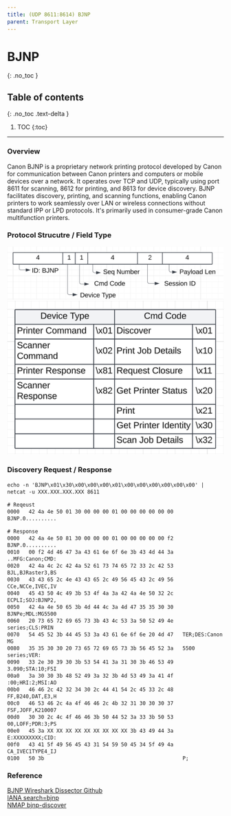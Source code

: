 ```yaml
---
title: (UDP 8611:8614) BJNP
parent: Transport Layer
---
```


# BJNP
{: .no_toc }

## Table of contents
{: .no_toc .text-delta }

1. TOC
{:toc}

---

### Overview
Canon BJNP is a proprietary network printing protocol developed by Canon for communication between Canon printers and computers or mobile devices over a network. It operates over TCP and UDP, typically using port 8611 for scanning, 8612 for printing, and 8613 for device discovery. BJNP facilitates discovery, printing, and scanning functions, enabling Canon printers to work seamlessly over LAN or wireless connections without standard IPP or LPD protocols. It's primarily used in consumer-grade Canon multifunction printers.

### Protocol Strucutre / Field Type
![](./figure-1.png)
![](./figure-2.png)

### Discovery Request / Response
```
echo -n 'BJNP\x01\x30\x00\x00\x00\x01\x00\x00\x00\x00\x00\x00' | netcat -u XXX.XXX.XXX.XXX 8611
```
```
# Reqeust
0000   42 4a 4e 50 01 30 00 00 00 01 00 00 00 00 00 00   BJNP.0..........
```
```
# Response
0000   42 4a 4e 50 81 30 00 00 00 01 00 00 00 00 00 f2   BJNP.0..........
0010   00 f2 4d 46 47 3a 43 61 6e 6f 6e 3b 43 4d 44 3a   ..MFG:Canon;CMD:
0020   42 4a 4c 2c 42 4a 52 61 73 74 65 72 33 2c 42 53   BJL,BJRaster3,BS
0030   43 43 65 2c 4e 43 43 65 2c 49 56 45 43 2c 49 56   CCe,NCCe,IVEC,IV
0040   45 43 50 4c 49 3b 53 4f 4a 3a 42 4a 4e 50 32 2c   ECPLI;SOJ:BJNP2,
0050   42 4a 4e 50 65 3b 4d 44 4c 3a 4d 47 35 35 30 30   BJNPe;MDL:MG5500
0060   20 73 65 72 69 65 73 3b 43 4c 53 3a 50 52 49 4e    series;CLS:PRIN
0070   54 45 52 3b 44 45 53 3a 43 61 6e 6f 6e 20 4d 47   TER;DES:Canon MG
0080   35 35 30 30 20 73 65 72 69 65 73 3b 56 45 52 3a   5500 series;VER:
0090   33 2e 30 39 30 3b 53 54 41 3a 31 30 3b 46 53 49   3.090;STA:10;FSI
00a0   3a 30 30 3b 48 52 49 3a 32 3b 4d 53 49 3a 41 4f   :00;HRI:2;MSI:AO
00b0   46 46 2c 42 32 34 30 2c 44 41 54 2c 45 33 2c 48   FF,B240,DAT,E3,H
00c0   46 53 46 2c 4a 4f 46 46 2c 4b 32 31 30 30 30 37   FSF,JOFF,K210007
00d0   30 30 2c 4c 4f 46 46 3b 50 44 52 3a 33 3b 50 53   00,LOFF;PDR:3;PS
00e0   45 3a XX XX XX XX XX XX XX XX XX 3b 43 49 44 3a   E:XXXXXXXXX;CID:
00f0   43 41 5f 49 56 45 43 31 54 59 50 45 34 5f 49 4a   CA_IVEC1TYPE4_IJ
0100   50 3b                                             P;
```

### Reference 
[BJNP Wireshark Dissector Github](https://github.com/wireshark/wireshark/blob/master/epan/dissectors/packet-bjnp.c)<br>
[IANA search=bjnp](https://www.iana.org/assignments/service-names-port-numbers/service-names-port-numbers.xhtml?search=bjnp)<br>
[NMAP bjnp-discover](https://nmap.org/nsedoc/scripts/bjnp-discover.html)<br>